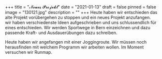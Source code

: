 +++
title = "𝓝𝓮𝓾𝓮𝓼 𝓟𝓻𝓸𝓳𝓮𝓴𝓽"
date = "2021-01-13"
draft = false
pinned = false
image = "130121.jpg"
description = ""
+++
Heute haben wir entschieden das alte Projekt vorübergehen zu stoppen und ein neues Projekt anzufangen. wir haben verschiedenste Ideen aufgeschrieben und uns schlussendlich für eines entschieden. Wir werden Sportwege in Bern einzeichnen und dazu passende Kraft- und Ausdauerübungen dazu schreiben. 

Heute haben wir angefangen mit einer Joggingroute. Wir müssen noch herausfinden mit welchem Programm wir arbeiten wollen. Im Moment  versuchen wir Runmap.